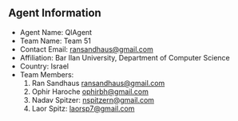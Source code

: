 Agent Information
-----------------

  - Agent Name: QlAgent
  - Team Name: Team 51
  - Contact Email: ransandhaus@gmail.com
  - Affiliation: Bar Ilan University, Department of Computer Science
  - Country: Israel
  - Team Members:
    1. Ran Sandhaus <ransandhaus@gmail.com>
    2. Ophir Haroche <ophirbh@gmail.com>
    3. Nadav Spitzer: <nspitzern@gmail.com>
    4. Laor Spitz: <laorsp7@gmail.com>

